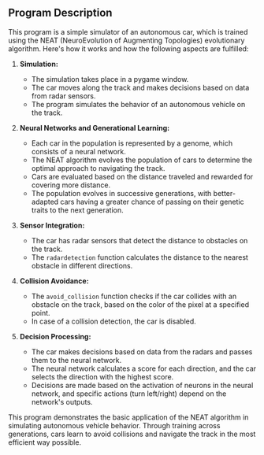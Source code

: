 ## Program Description

This program is a simple simulator of an autonomous car, which is trained using the NEAT (NeuroEvolution of Augmenting Topologies) evolutionary algorithm. Here's how it works and how the following aspects are fulfilled:

1. **Simulation:**
   - The simulation takes place in a pygame window.
   - The car moves along the track and makes decisions based on data from radar sensors.
   - The program simulates the behavior of an autonomous vehicle on the track.

2. **Neural Networks and Generational Learning:**
   - Each car in the population is represented by a genome, which consists of a neural network.
   - The NEAT algorithm evolves the population of cars to determine the optimal approach to navigating the track.
   - Cars are evaluated based on the distance traveled and rewarded for covering more distance.
   - The population evolves in successive generations, with better-adapted cars having a greater chance of passing on their genetic traits to the next generation.

3. **Sensor Integration:**
   - The car has radar sensors that detect the distance to obstacles on the track.
   - The `radardetection` function calculates the distance to the nearest obstacle in different directions.

4. **Collision Avoidance:**
   - The `avoid_collision` function checks if the car collides with an obstacle on the track, based on the color of the pixel at a specified point.
   - In case of a collision detection, the car is disabled.

5. **Decision Processing:**
   - The car makes decisions based on data from the radars and passes them to the neural network.
   - The neural network calculates a score for each direction, and the car selects the direction with the highest score.
   - Decisions are made based on the activation of neurons in the neural network, and specific actions (turn left/right) depend on the network's outputs.

This program demonstrates the basic application of the NEAT algorithm in simulating autonomous vehicle behavior. Through training across generations, cars learn to avoid collisions and navigate the track in the most efficient way possible.
